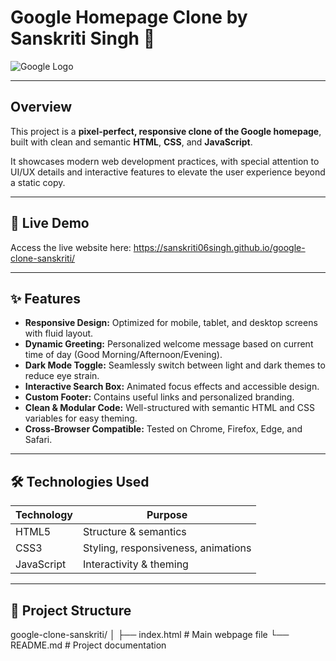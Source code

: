# Google Homepage Clone by Sanskriti Singh 🌟

![Google Logo](https://upload.wikimedia.org/wikipedia/commons/2/2f/Google_2015_logo.svg)

---

## Overview

This project is a **pixel-perfect, responsive clone of the Google homepage**, built with clean and semantic **HTML**, **CSS**, and **JavaScript**.

It showcases modern web development practices, with special attention to UI/UX details and interactive features to elevate the user experience beyond a static copy.

---

## 🚀 Live Demo

Access the live website here:  https://sanskriti06singh.github.io/google-clone-sanskriti/


---

## ✨ Features

- **Responsive Design:** Optimized for mobile, tablet, and desktop screens with fluid layout.
- **Dynamic Greeting:** Personalized welcome message based on current time of day (Good Morning/Afternoon/Evening).
- **Dark Mode Toggle:** Seamlessly switch between light and dark themes to reduce eye strain.
- **Interactive Search Box:** Animated focus effects and accessible design.
- **Custom Footer:** Contains useful links and personalized branding.
- **Clean & Modular Code:** Well-structured with semantic HTML and CSS variables for easy theming.
- **Cross-Browser Compatible:** Tested on Chrome, Firefox, Edge, and Safari.

---

## 🛠 Technologies Used

| Technology | Purpose                      |
|------------|------------------------------|
| HTML5      | Structure & semantics        |
| CSS3       | Styling, responsiveness, animations |
| JavaScript | Interactivity & theming      |

---

## 📝 Project Structure
google-clone-sanskriti/
│
├── index.html # Main webpage file
└── README.md # Project documentation




